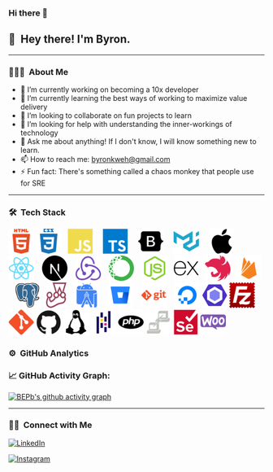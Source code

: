 ### Hi there 👋

<!--
**ByronKweh/ByronKweh** is a ✨ _special_ ✨ repository because its `README.md` (this file) appears on your GitHub profile.

Here are some ideas to get you started:

- 🔭 I’m currently working on ...
- 🌱 I’m currently learning ...
- 👯 I’m looking to collaborate on ...
- 🤔 I’m looking for help with ...
- 💬 Ask me about ...
- 📫 How to reach me: ...
- 😄 Pronouns: ...
- ⚡ Fun fact: ...
-->

## 👋 &nbsp;Hey there! I'm Byron.

---

### 👨🏻‍💻 &nbsp;About Me

- 🔭 I’m currently working on becoming a 10x developer
- 🌱 I’m currently learning the best ways of working to maximize value delivery
- 👯 I’m looking to collaborate on fun projects to learn
- 🤔 I’m looking for help with understanding the inner-workings of technology
- 💬 Ask me about anything! If I don't know, I will know something new to learn.
- 📫 How to reach me: byronkweh@gmail.com
- ⚡ Fun fact: There's something called a chaos monkey that people use for SRE 

---

### 🛠 &nbsp;Tech Stack

<img src="https://github.com/devicons/devicon/blob/master/icons/html5/html5-plain-wordmark.svg" alt="HTML logo" width="50px" height="50px" /> <img src="https://github.com/devicons/devicon/blob/master/icons/css3/css3-plain-wordmark.svg" alt="CSS logo" width="50px" height="50px" />&nbsp;&nbsp;
<img src="https://github.com/devicons/devicon/blob/master/icons/javascript/javascript-plain.svg" alt="JavaScript logo" width="50px" height="50px" />&nbsp;&nbsp;&nbsp;&nbsp;
<img src="https://github.com/devicons/devicon/blob/master/icons/typescript/typescript-plain.svg" alt="TypeScript logo" width="50px" height="50px" />&nbsp;&nbsp;&nbsp;&nbsp;
<img src="https://github.com/devicons/devicon/blob/master/icons/bootstrap/bootstrap-plain.svg" alt="Bootstrap logo" width="50px" height="50px" />&nbsp;&nbsp;&nbsp;&nbsp;
<img src="https://github.com/devicons/devicon/blob/master/icons/materialui/materialui-plain.svg" alt="MUI logo" width="50px" height="50px" />&nbsp;&nbsp;&nbsp;&nbsp;
<img src="https://github.com/devicons/devicon/blob/master/icons/apple/apple-original.svg" alt="Sass logo" width="50px" height="50px" />&nbsp;&nbsp;&nbsp;
<img src="https://github.com/devicons/devicon/blob/master/icons/react/react-original.svg" alt="React logo" width="50px" height="50px" />&nbsp;&nbsp;&nbsp;
<img src="https://github.com/devicons/devicon/blob/master/icons/nextjs/nextjs-original.svg" alt="NextJS logo" width="50px" height="50px" />&nbsp;&nbsp;&nbsp;
<img src="https://github.com/devicons/devicon/blob/master/icons/redux/redux-original.svg" alt="Redux logo" width="50px" height="50px" />&nbsp;&nbsp;&nbsp;
<img src="https://github.com/devicons/devicon/blob/master/icons/anaconda/anaconda-original.svg" alt="Gatsby logo" width="50px" height="50px" />&nbsp;&nbsp;&nbsp;
<img src="https://github.com/devicons/devicon/blob/master/icons/nodejs/nodejs-original.svg" alt="Node logo" width="50px" height="50px" />&nbsp;&nbsp;
<img src="https://github.com/devicons/devicon/blob/master/icons/express/express-original.svg" alt="Express logo" width="50px" height="50px" />&nbsp;&nbsp;
<img src="https://github.com/devicons/devicon/blob/master/icons/nestjs/nestjs-plain.svg" alt="NestJS logo" width="50px" height="50px" />&nbsp;&nbsp;
<img src="https://github.com/devicons/devicon/blob/master/icons/firebase/firebase-plain.svg" alt="Firebase logo" width="50px" height="50px" />&nbsp;&nbsp;
<img src="https://github.com/devicons/devicon/blob/master/icons/postgresql/postgresql-original.svg" alt="Postgres logo" width="50px" height="50px" />&nbsp;&nbsp;
<img src="https://github.com/devicons/devicon/blob/master/icons/jest/jest-plain.svg" alt="Jest logo" width="40px" height="50px" />&nbsp;&nbsp;&nbsp;
<img src="https://github.com/devicons/devicon/blob/master/icons/androidstudio/androidstudio-plain.svg" alt="Jenkins logo" width="50px" height="50px" />&nbsp;&nbsp;&nbsp;
<img src="https://github.com/devicons/devicon/blob/master/icons/bitbucket/bitbucket-original.svg" alt="Jira logo" width="50px" height="50px" />&nbsp;&nbsp;&nbsp;
<img src="https://github.com/devicons/devicon/blob/master/icons/git/git-plain-wordmark.svg" alt="Git logo" width="50px" height="50px" />&nbsp;&nbsp;&nbsp;
<img src="https://github.com/devicons/devicon/blob/master/icons/digitalocean/digitalocean-original.svg" alt="Docker logo" width="50px" height="50px" />
<img src="https://github.com/devicons/devicon/blob/master/icons/eslint/eslint-original.svg" alt="Docker logo" width="50px" height="50px" />
<img src="https://github.com/devicons/devicon/blob/master/icons/filezilla/filezilla-plain.svg" alt="Docker logo" width="50px" height="50px" />
<img src="https://github.com/devicons/devicon/blob/master/icons/git/git-original.svg" alt="Docker logo" width="50px" height="50px" />
<img src="https://github.com/devicons/devicon/blob/master/icons/github/github-original.svg" alt="Docker logo" width="50px" height="50px" />
<img src="https://github.com/devicons/devicon/blob/master/icons/linux/linux-plain.svg" alt="Docker logo" width="50px" height="50px" />
<img src="https://github.com/devicons/devicon/blob/master/icons/pandas/pandas-original.svg" alt="Docker logo" width="50px" height="50px" />
<img src="https://github.com/devicons/devicon/blob/master/icons/php/php-plain.svg" alt="Docker logo" width="50px" height="50px" />
<img src="https://github.com/devicons/devicon/blob/master/icons/putty/putty-plain.svg" alt="Docker logo" width="50px" height="50px" />
<img src="https://github.com/devicons/devicon/blob/master/icons/selenium/selenium-original.svg" alt="Docker logo" width="50px" height="50px" />
<img src="https://github.com/devicons/devicon/blob/master/icons/woocommerce/woocommerce-original.svg" alt="Docker logo" width="50px" height="50px" />

### ⚙️ &nbsp;GitHub Analytics

### 📈 GitHub Activity Graph:
[![BEPb's github activity graph](https://github-readme-activity-graph.cyclic.app/graph?username=ByronKweh&theme=github-compact)](https://github.com/ByronKweh/github-readme-activity-graph)

---


### 🤝🏻 &nbsp;Connect with Me


<a href="https://www.linkedin.com/in/byron-tze-min-kweh-039a4515b/"><img alt="LinkedIn" src="https://img.shields.io/badge/LinkedIn-Byron%20Kweh-blue?style=flat-square&logo=linkedin"></a>

<a href="https://www.instagram.com/byronkweh/"><img alt="Instagram" src="https://img.shields.io/badge/Instagram-byronkweh-blue?style=flat-square&logo=instagram"></a>
